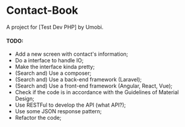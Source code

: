 # Contact-Book

A project for [Test Dev PHP] by Umobi.

#### TODO:
- Add a new screen with contact's information;
- Do a interface to handle IO;
- Make the interface kinda pretty;
- (Search and) Use a composer;
- (Search and) Use a back-end framework (Laravel);
- (Search and) Use a front-end framework (Angular, React, Vue);
- Check if the code is in accordance with the Guidelines of Material Design;
- Use RESTFul to develop the API (what API?);
- Use some JSON response pattern;
- Refactor the code;
